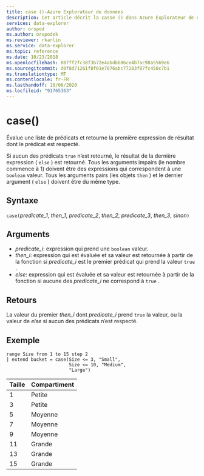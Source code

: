 ```yaml
---
title: case ()-Azure Explorateur de données
description: Cet article décrit la casse () dans Azure Explorateur de données.
services: data-explorer
author: orspod
ms.author: orspodek
ms.reviewer: rkarlin
ms.service: data-explorer
ms.topic: reference
ms.date: 10/23/2018
ms.openlocfilehash: 087ff2fc38f3b72e4abdbb86ce4b7ac98a5569e6
ms.sourcegitcommit: d0f8d71261f8f01e7676abc77283f87fc450c7b1
ms.translationtype: MT
ms.contentlocale: fr-FR
ms.lasthandoff: 10/06/2020
ms.locfileid: "91765363"
---
```

# <a name="case"></a>case()

Évalue une liste de prédicats et retourne la première expression de résultat dont le prédicat est respecté.

Si aucun des prédicats `true` n’est retourné, le résultat de la dernière expression ( `else` ) est retourné.
Tous les arguments impairs (le nombre commence à 1) doivent être des expressions qui correspondent à une  `boolean` valeur.
Tous les arguments pairs (les objets `then` ) et le dernier argument ( `else` ) doivent être du même type.

## <a name="syntax"></a>Syntaxe

`case(`*predicate_1*, *then_1*, *predicate_2*, *then_2*, *predicate_3*, *then_3*, *sinon*`)`

## <a name="arguments"></a>Arguments

* *predicate_i*: expression qui prend une `boolean` valeur.
* *then_i*: expression qui est évaluée et sa valeur est retournée à partir de la fonction si *predicate_i* est le premier prédicat qui prend la valeur `true` .
* *else*: expression qui est évaluée et sa valeur est retournée à partir de la fonction si aucune des *predicate_i* ne correspond à `true` .

## <a name="returns"></a>Retours

La valeur du premier *then_i* dont *predicate_i* prend `true` la valeur, ou la valeur de *else* si aucun des prédicats n’est respecté.

## <a name="example"></a>Exemple

<!-- csl: https://help.kusto.windows.net:443/Samples -->
```kusto
range Size from 1 to 15 step 2
| extend bucket = case(Size <= 3, "Small", 
                       Size <= 10, "Medium", 
                       "Large")
```

|Taille|Compartiment|
|---|---|
|1|Petite|
|3|Petite|
|5|Moyenne|
|7|Moyenne|
|9|Moyenne|
|11|Grande|
|13|Grande|
|15|Grande|
